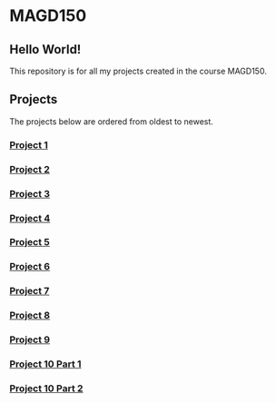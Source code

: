 # MAGD150
## Hello World!

This repository is for all my projects created in the course MAGD150.

## Projects

The projects below are ordered from oldest to newest.

### [Project 1](https://github.com/SolvoAmoveo/MAGD150/tree/gh-pages/s19magd150lab01_fuller)


### [Project 2](https://github.com/SolvoAmoveo/MAGD150/tree/gh-pages/s19magd150lab02_fuller)


### [Project 3](https://github.com/SolvoAmoveo/MAGD150/tree/gh-pages/s19magd150lab03_fuller)


### [Project 4](https://github.com/SolvoAmoveo/MAGD150/tree/gh-pages/s19magd150lab04_fuller)


### [Project 5](https://github.com/SolvoAmoveo/MAGD150/tree/gh-pages/s19magd150lab05_fuller)


### [Project 6](https://github.com/SolvoAmoveo/MAGD150/tree/gh-pages/s19magd150lab06_fuller)


### [Project 7](URL)


### [Project 8](https://github.com/SolvoAmoveo/MAGD150/tree/gh-pages/s19magd150_lab08_fuller)


### [Project 9](https://github.com/SolvoAmoveo/MAGD150/tree/gh-pages/s19magd150_lab09_fuller)


### [Project 10 Part 1](https://github.com/SolvoAmoveo/MAGD150/tree/gh-pages/s19magd150lab10_fuller_part1)
### [Project 10 Part 2](https://github.com/SolvoAmoveo/MAGD150/tree/gh-pages/s19magd150lab10_fuller_part2)

